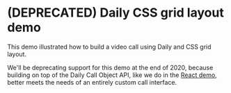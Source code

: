 # (DEPRECATED) Daily CSS grid layout demo 

This demo illustrated how to build a video call using Daily and CSS grid layout. 

We'll be deprecating support for this demo at the end of 2020, because building on top of the Daily Call Object API, like we do in the [React demo](https://github.com/daily-co/daily-demos/tree/master/react-demo), better meets the needs of an entirely custom call interface.  